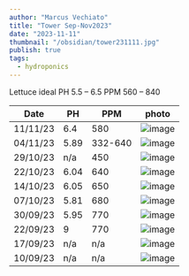 ```yaml
---
author: "Marcus Vechiato"
title: "Tower Sep-Nov2023"
date: "2023-11-11"
thumbnail: "/obsidian/tower231111.jpg"
publish: true
tags:
  - hydroponics
--- 
```


Lettuce	ideal PH 5.5 – 6.5 PPM 560 – 840

| Date     | PH   | PPM  | photo |
| -------- | ---- | ---- | ---   |
| 11/11/23 | 6.4  | 580  | ![image](/obsidian/tower231111.jpg) | 
| 04/11/23 | 5.89 | 332-640 | ![image](/obsidian/tower231104.jpg) | 
| 29/10/23 | n/a | 450  | ![image](/obsidian/tower231029.jpeg)  |
| 22/10/23 | 6.04 | 640  | ![image](/obsidian/tower231022.jpg)  |
| 14/10/23 | 6.05 | 650  | ![image](/obsidian/tower231014.jpg)  |
| 07/10/23 | 5.81 | 680  | ![image](/obsidian/tower231007.jpeg) |
| 30/09/23 | 5.95 | 770  | ![image](/obsidian/tower230930.jpg)  |
| 22/09/23 | 9    | 770  | ![image](/obsidian/tower230922.jpg)  | 
| 17/09/23 | n/a  | n/a  | ![image](/obsidian/tower230917.png)  |
| 10/09/23 | n/a  | n/a  | ![image](/obsidian/tower230923.png)  |
